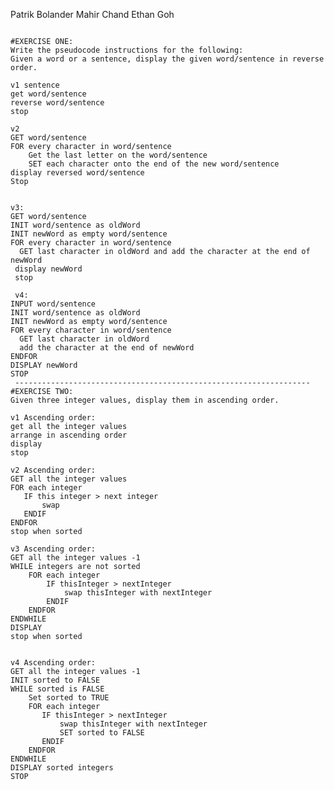 Patrik Bolander
Mahir Chand
Ethan Goh

<pre><code>
#EXERCISE ONE:
Write the pseudocode instructions for the following:
Given a word or a sentence, display the given word/sentence in reverse order.

v1 sentence
get word/sentence
reverse word/sentence
stop

v2
GET word/sentence
FOR every character in word/sentence 
    Get the last letter on the word/sentence
    SET each character onto the end of the new word/sentence
display reversed word/sentence
Stop


v3:
GET word/sentence 
INIT word/sentence as oldWord
INIT newWord as empty word/sentence
FOR every character in word/sentence
  GET last character in oldWord and add the character at the end of newWord
 display newWord
 stop
 
 v4:
INPUT word/sentence 
INIT word/sentence as oldWord
INIT newWord as empty word/sentence
FOR every character in word/sentence
  GET last character in oldWord 
  add the character at the end of newWord
ENDFOR
DISPLAY newWord
STOP
 ------------------------------------------------------------------
#EXERCISE TWO:
Given three integer values, display them in ascending order.

v1 Ascending order:
get all the integer values
arrange in ascending order
display 
stop

v2 Ascending order:
GET all the integer values
FOR each integer
   IF this integer > next integer
       swap
   ENDIF
ENDFOR
stop when sorted

v3 Ascending order:
GET all the integer values -1
WHILE integers are not sorted
    FOR each integer
        IF thisInteger > nextInteger
            swap thisInteger with nextInteger
        ENDIF
    ENDFOR
ENDWHILE
DISPLAY 
stop when sorted


v4 Ascending order:
GET all the integer values -1
INIT sorted to FALSE
WHILE sorted is FALSE
    Set sorted to TRUE
    FOR each integer
       IF thisInteger > nextInteger
           swap thisInteger with nextInteger
           SET sorted to FALSE
       ENDIF
    ENDFOR
ENDWHILE
DISPLAY sorted integers
STOP
</code></pre>
